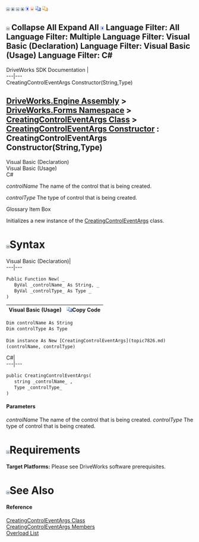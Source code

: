 ![](dotnetimages/collapse.gif) ![](dotnetimages/expand.gif) ![](dotnetimages/collapse.gif) ![](dotnetimages/expand.gif) ![](dotnetimages/drpdown.gif) ![](dotnetimages/drpdown_orange.gif) ![](dotnetimages/copycode.gif) ![](dotnetimages/copycodeHighlight.gif)

![](dotnetimages/collapse.gif) Collapse All Expand All ![](dotnetimages/drpdown.gif) Language Filter: All  Language Filter: Multiple  Language Filter: Visual Basic (Declaration) Language Filter: Visual Basic (Usage) Language Filter: C#  
---  
DriveWorks SDK Documentation  |   
---|---  
CreatingControlEventArgs Constructor(String,Type)   
  
[DriveWorks.Engine Assembly](topic2156.md) > [DriveWorks.Forms Namespace](topic7266.md) > [CreatingControlEventArgs Class](topic7826.md) > [CreatingControlEventArgs Constructor](topic7832.md) : CreatingControlEventArgs Constructor(String,Type)  
---  
  
Visual Basic (Declaration)    
Visual Basic (Usage)    
C# 

_controlName_
    The name of the control that is being created.

_controlType_
    The type of control that is being created.

Glossary Item Box

Initializes a new instance of the [CreatingControlEventArgs](topic7826.md) class. 

# ![](dotnetimages/collapse.gif)Syntax

Visual Basic (Declaration)|   
---|---  
      
    
    Public Function New( _
       ByVal _controlName_ As String, _
       ByVal _controlType_ As Type _
    )  
  
Visual Basic (Usage)| ![](dotnetimages/copycode.gif)Copy Code  
---|---  
      
    
    Dim controlName As String
    Dim controlType As Type
     
    Dim instance As New [CreatingControlEventArgs](topic7826.md)(controlName, controlType)  
  
C#|   
---|---  
      
    
    public CreatingControlEventArgs( 
       string _controlName_ ,
       Type _controlType_
    )  
  
#### Parameters

 _controlName_
    The name of the control that is being created.
_controlType_
    The type of control that is being created.

# ![](dotnetimages/collapse.gif)Requirements

**Target Platforms:** Please see DriveWorks software prerequisites.

# ![](dotnetimages/collapse.gif)See Also

#### Reference

[CreatingControlEventArgs Class](topic7826.md)   
[CreatingControlEventArgs Members](topic7827.md)   
[Overload List](topic7832.md)



